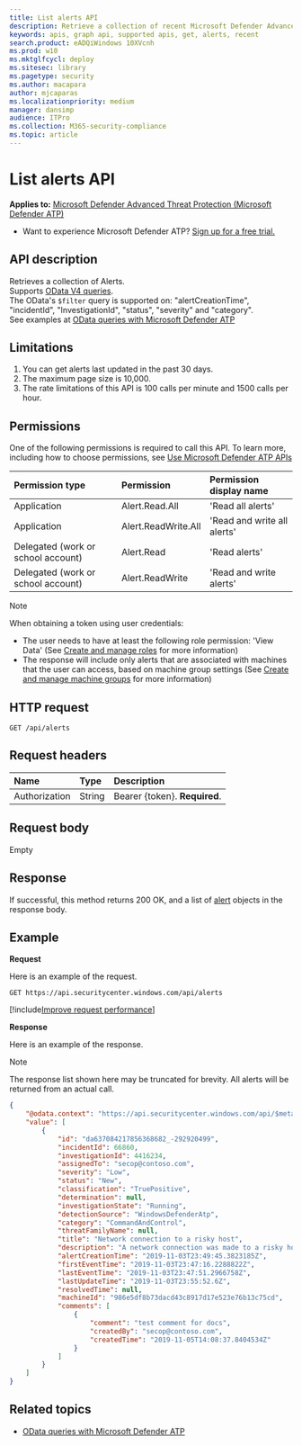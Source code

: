 ```yaml
---
title: List alerts API
description: Retrieve a collection of recent Microsoft Defender Advanced Threat Protection (Microsoft Defender ATP) alerts.
keywords: apis, graph api, supported apis, get, alerts, recent
search.product: eADQiWindows 10XVcnh
ms.prod: w10
ms.mktglfcycl: deploy
ms.sitesec: library
ms.pagetype: security
ms.author: macapara
author: mjcaparas
ms.localizationpriority: medium
manager: dansimp
audience: ITPro
ms.collection: M365-security-compliance 
ms.topic: article
---
```


# List alerts API

**Applies to:** [Microsoft Defender Advanced Threat Protection (Microsoft Defender ATP)](https://go.microsoft.com/fwlink/p/?linkid=2069559)

- Want to experience Microsoft Defender ATP? [Sign up for a free trial.](https://www.microsoft.com/microsoft-365/windows/microsoft-defender-atp?ocid=docs-wdatp-exposedapis-abovefoldlink) 

## API description

Retrieves a collection of Alerts.
<br>Supports [OData V4 queries](https://www.odata.org/documentation/).
<br>The OData's ```$filter``` query is supported on: "alertCreationTime", "incidentId", "InvestigationId", "status", "severity" and "category".
<br>See examples at [OData queries with Microsoft Defender ATP](exposed-apis-odata-samples.md)


## Limitations
1. You can get alerts last updated in the past 30 days.
2. The maximum page size is 10,000.
3. The rate limitations of this API is 100 calls per minute and 1500 calls per hour. 


## Permissions
One of the following permissions is required to call this API. To learn more, including how to choose permissions, see [Use Microsoft Defender ATP APIs](apis-intro.md)

Permission type |	Permission	|	Permission display name
:---|:---|:---
Application |	Alert.Read.All |	'Read all alerts'
Application |	Alert.ReadWrite.All |	'Read and write all alerts'
Delegated (work or school account) | Alert.Read | 'Read alerts'
Delegated (work or school account) | Alert.ReadWrite | 'Read and write alerts'

>[!Note]
> When obtaining a token using user credentials:
>- The user needs to have at least the following role permission: 'View Data' (See [Create and manage roles](user-roles.md) for more information)
>- The response will include only alerts that are associated with machines that the user can access, based on machine group settings (See [Create and manage machine groups](machine-groups.md) for more information)

## HTTP request
```
GET /api/alerts
```

## Request headers

Name | Type | Description
:---|:---|:---
Authorization | String | Bearer {token}. **Required**.


## Request body
Empty

## Response
If successful, this method returns 200 OK, and a list of [alert](alerts.md) objects in the response body.


## Example

**Request**

Here is an example of the request.

```
GET https://api.securitycenter.windows.com/api/alerts
```

[!include[Improve request performance](../../includes/improve-request-performance.md)]


**Response**

Here is an example of the response.

>[!NOTE]
>The response list shown here may be truncated for brevity. All alerts will be returned from an actual call.


```json
{
    "@odata.context": "https://api.securitycenter.windows.com/api/$metadata#Alerts",
    "value": [
        {
            "id": "da637084217856368682_-292920499",
			"incidentId": 66860,
			"investigationId": 4416234,
			"assignedTo": "secop@contoso.com",
			"severity": "Low",
			"status": "New",
			"classification": "TruePositive",
			"determination": null,
			"investigationState": "Running",
			"detectionSource": "WindowsDefenderAtp",
			"category": "CommandAndControl",
			"threatFamilyName": null,
			"title": "Network connection to a risky host",
			"description": "A network connection was made to a risky host which has exhibited malicious activity.",
			"alertCreationTime": "2019-11-03T23:49:45.3823185Z",
			"firstEventTime": "2019-11-03T23:47:16.2288822Z",
			"lastEventTime": "2019-11-03T23:47:51.2966758Z",
			"lastUpdateTime": "2019-11-03T23:55:52.6Z",
			"resolvedTime": null,
			"machineId": "986e5df8b73dacd43c8917d17e523e76b13c75cd",
			"comments": [
				{
					"comment": "test comment for docs",
					"createdBy": "secop@contoso.com",
					"createdTime": "2019-11-05T14:08:37.8404534Z"
				}
			]
		}
	]
}
```

## Related topics
- [OData queries with Microsoft Defender ATP](exposed-apis-odata-samples.md)
